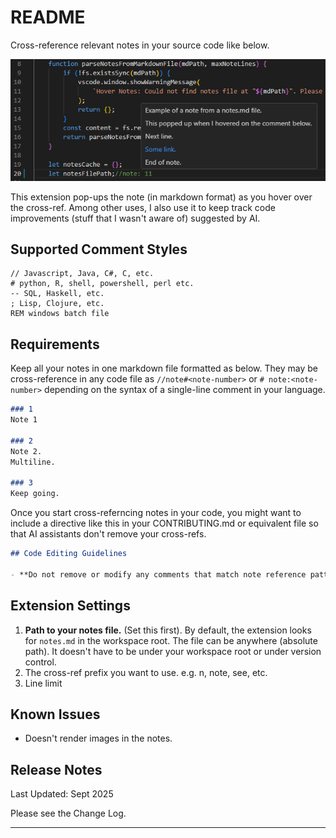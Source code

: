# README

Cross-reference relevant notes in your source code like below.

![Screenshot](./screenshot4readme.png)

This extension pop-ups the note (in markdown format) as you hover over the cross-ref. Among other uses, I also use it to keep track code improvements (stuff that I wasn't aware of) suggested by AI.

## Supported Comment Styles
```
// Javascript, Java, C#, C, etc.
# python, R, shell, powershell, perl etc.
-- SQL, Haskell, etc.
; Lisp, Clojure, etc.
REM windows batch file
```
## Requirements

Keep all your notes in one markdown file formatted as below. They may be cross-reference in any code file as `//note#<note-number>` or `# note:<note-number>` depending on the syntax of a single-line comment in your language.

```markdown
### 1
Note 1

### 2
Note 2.
Multiline.

### 3
Keep going.
```

Once you start cross-referncing notes in your code, you might want to include a directive like this in your CONTRIBUTING.md or equivalent file so that AI assistants don't remove your cross-refs.

```markdown
## Code Editing Guidelines

- **Do not remove or modify any comments that match note reference patterns (e.g., `// n#2`, `// note: 3`) when editing code.**
```

## Extension Settings

1. **Path to your notes file.** (Set this first). By default, the extension looks for `notes.md` in the workspace root. The file can be anywhere (absolute path). It doesn't have to be under your workspace root or under version control.
2. The cross-ref prefix you want to use. e.g. n, note, see, etc.
3. Line limit

## Known Issues

- Doesn't render images in the notes.

## Release Notes

Last Updated: Sept 2025

Please see the Change Log.

---